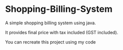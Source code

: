 # Shopping-Billing-System

A simple shopping billing system using java.

It provides final price with tax included (GST included).

You can recreate this project using my code 
